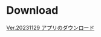 # Download

[Ver.20231129 アプリのダウンロード](https://cmtest080.github.io/AboutHealthTechDemoApp/app-debug.apk)



